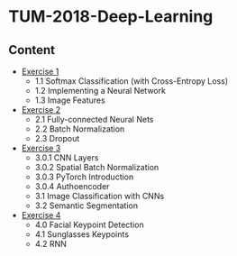 # TUM-2018-Deep-Learning
## Content
* [Exercise 1](https://github.com/tankz0r/TUM-2018-Deep-Learning/tree/master/exercise_1) 
    * 1.1 Softmax Classification (with Cross-Entropy Loss)
    * 1.2 Implementing a Neural Network
    * 1.3 Image Features
* [Exercise 2](https://github.com/tankz0r/TUM-2018-Deep-Learning/tree/master/exercise_2)
    * 2.1 Fully-connected Neural Nets
    * 2.2 Batch Normalization
    * 2.3 Dropout
* [Exercise 3](https://github.com/tankz0r/TUM-2018-Deep-Learning/tree/master/exercise_3)
    * 3.0.1 CNN Layers
    * 3.0.2 Spatial Batch Normalization
    * 3.0.3 PyTorch Introduction
    * 3.0.4 Authoencoder
    * 3.1 Image Classification with CNNs
    * 3.2 Semantic Segmentation
* [Exercise 4](https://github.com/tankz0r/TUM-2018-Deep-Learning/tree/master/exercise_4)
    * 4.0 Facial Keypoint Detection
    * 4.1 Sunglasses Keypoints
    * 4.2 RNN 
